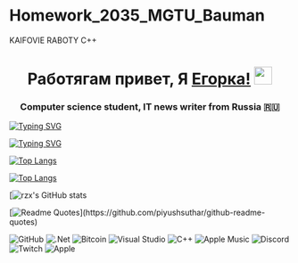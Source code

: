 # Homework_2035_MGTU_Bauman
KAIFOVIE RABOTY C++

<h1 align="center">Работягам привет, Я <a href="https://github.com/RyZex12" target="_blank">Егорка!</a>  
<img src="https://github.com/blackcater/blackcater/raw/main/images/Hi.gif" height="32"/></h1>
<h3 align="center">Computer science student, IT news writer from Russia 🇷🇺</h3>

[![Typing SVG](https://readme-typing-svg.herokuapp.com?font=Fira+Code&weight=900&size=18&pause=1000&color=861AF7&width=435&lines=%D0%94%D0%B0%D0%BD%D0%BD%D1%8B%D0%B9+%D1%80%D0%B5%D0%BF%D0%BE%D0%B7%D0%B8%D1%82%D0%BE%D1%80%D0%B8%D0%B9+%D1%81%D0%BE%D1%85%D1%80%D0%B0%D0%BD%D1%8F%D0%B5%D1%82+%D0%B4%D0%BE%D0%BC%D0%B0%D1%88%D0%BD%D0%B8%D0%B5+%D1%80%D0%B0%D0%B1%D0%BE%D1%82%D1%8B+)](https://git.io/typing-svg)

[![Typing SVG](https://readme-typing-svg.herokuapp.com?font=Fira+Code&weight=900&size=18&pause=1000&color=861AF7&width=435&lines=%D0%A3%D0%BD%D0%B8%D0%B2%D0%B5%D1%80%D1%81%D0%B8%D1%82%D0%B5%D1%82%D0%B0+2035%3A+%D0%9C%D0%93%D0%A2%D0%A3+%D0%B8%D0%BC.+%D0%91%D0%B0%D1%83%D0%BC%D0%B0%D0%BD%D0%B0)](https://git.io/typing-svg)

<!---Для компактной версии-->

[![Top Langs](https://github-readme-stats.vercel.app/api/top-langs/?username=RyZex12&layout=compact)](https://github.com/RyZex12/github-readme-stats)

<!---Для подробной версии-->

[![Top Langs](https://github-readme-stats.vercel.app/api/top-langs/?username=RyZex12)](https://github.com/RyZex12/github-readme-stats)

[![rzx's GitHub stats](https://github-readme-stats.vercel.app/api?username=RyZex12&theme=synthwave&show_icons=true)

[![Readme Quotes](https://quotes-github-readme.vercel.app/api?type=horizontal&theme=catppuccin_mocha.)](https://github.com/piyushsuthar/github-readme-quotes)
  
![GitHub](https://img.shields.io/badge/github-%23121011.svg?style=for-the-badge&logo=github&logoColor=white)
![.Net](https://img.shields.io/badge/.NET-5C2D91?style=for-the-badge&logo=.net&logoColor=white)
![Bitcoin](https://img.shields.io/badge/Bitcoin-000?style=for-the-badge&logo=bitcoin&logoColor=white)
![Visual Studio](https://img.shields.io/badge/Visual%20Studio-5C2D91.svg?style=for-the-badge&logo=visual-studio&logoColor=white)
![C++](https://img.shields.io/badge/c++-%2300599C.svg?style=for-the-badge&logo=c%2B%2B&logoColor=white)
![Apple Music](https://img.shields.io/badge/Apple_Music-9933CC?style=for-the-badge&logo=apple-music&logoColor=white)
![Discord](https://img.shields.io/badge/Discord-%235865F2.svg?style=for-the-badge&logo=discord&logoColor=white)
![Twitch](https://img.shields.io/badge/Twitch-%239146FF.svg?style=for-the-badge&logo=Twitch&logoColor=white)
![Apple](https://img.shields.io/badge/Apple-%23000000.svg?style=for-the-badge&logo=apple&logoColor=white)
